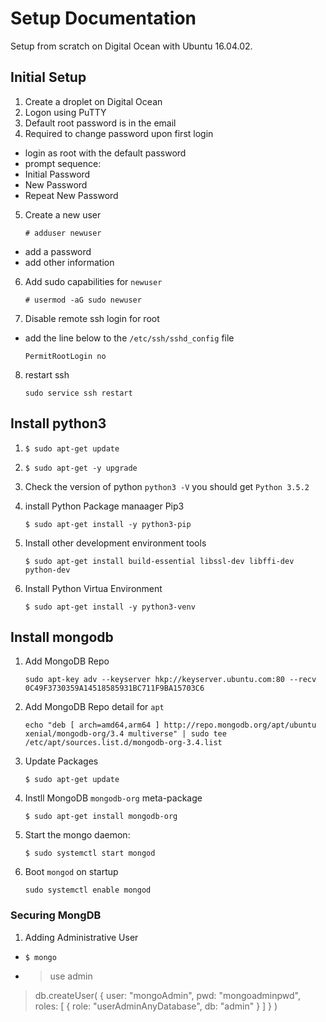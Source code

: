 # Setup Documentation
Setup from scratch on Digital Ocean with Ubuntu 16.04.02.

## Initial Setup
1. Create a droplet on Digital Ocean
2. Logon using PuTTY
3. Default root password is in the email
4. Required to change password upon first login
- login as root with the default password
- prompt sequence:
 - Initial Password
 - New Password
 - Repeat New Password
5. Create a new user

   `# adduser newuser`
- add a password
- add other information
6. Add sudo capabilities for `newuser`

   `# usermod -aG sudo newuser`
7. Disable remote ssh login for root
- add the line below to the `/etc/ssh/sshd_config` file

  `PermitRootLogin no`
8. restart ssh

   `sudo service ssh restart`

## Install python3
1. `$ sudo apt-get update`
2. `$ sudo apt-get -y upgrade`
3.  Check the version of python `python3 -V` 
    you should get `Python 3.5.2`
4. install Python Package manaager Pip3

   `$ sudo apt-get install -y python3-pip`
5. Install other development environment tools

   `$ sudo apt-get install build-essential libssl-dev libffi-dev python-dev`
6. Install Python Virtua Environment

   `$ sudo apt-get install -y python3-venv`

## Install mongodb
1. Add MongoDB Repo

   `sudo apt-key adv --keyserver hkp://keyserver.ubuntu.com:80 --recv 0C49F3730359A14518585931BC711F9BA15703C6`
2. Add MongoDB Repo detail for `apt`

   `echo "deb [ arch=amd64,arm64 ] http://repo.mongodb.org/apt/ubuntu xenial/mongodb-org/3.4 multiverse" | sudo tee /etc/apt/sources.list.d/mongodb-org-3.4.list`
3. Update Packages 

   `$ sudo apt-get update`
4. Instll MongoDB `mongodb-org` meta-package

   `$ sudo apt-get install mongodb-org`
5. Start the mongo daemon:

   `$ sudo systemctl start mongod`
6. Boot `mongod` on startup

   `sudo systemctl enable mongod`

### Securing MongDB
1. Adding Administrative User
- `$ mongo`
- > use admin
> db.createUser(
>  {
>    user: "mongoAdmin",
>    pwd: "mongoadminpwd",
>    roles: [ { role: "userAdminAnyDatabase", db: "admin" } ]
>  }
>)
